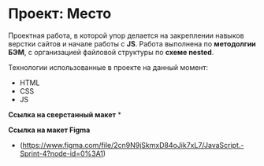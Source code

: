 # Проект: Место

Проектная работа, в которой упор делается на закреплении навыков верстки сайтов и начале работы с **JS**. Работа выполнена по **методолгии БЭМ**, с организацией файловой структуры по **схеме nested**.

Технологии использованные в проекте на данный момент:
* HTML
* CSS
* JS

**Ссылка на сверстанный макет**
* 

**Ссылка на макет Figma**
* (https://www.figma.com/file/2cn9N9jSkmxD84oJik7xL7/JavaScript.-Sprint-4?node-id=0%3A1)